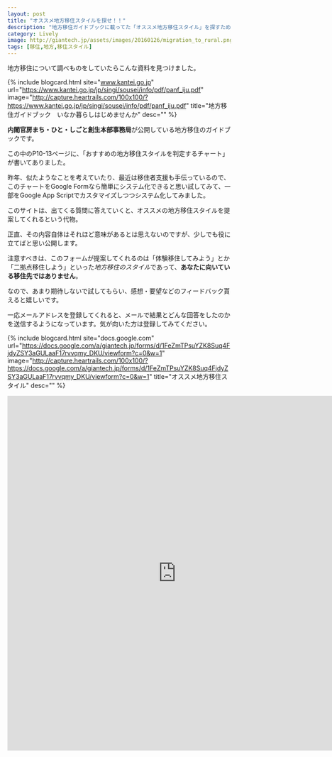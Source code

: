 ```yaml
---
layout: post
title: "オススメ地方移住スタイルを探せ！！"
description: "地方移住ガイドブックに載ってた「オススメ地方移住スタイル」を探すためのチャートをGoogle Formで作ってみた"
category: Lively
image: http://giantech.jp/assets/images/20160126/migration_to_rural.png
tags: [移住,地方,移住スタイル]
---
```


地方移住について調べものをしていたらこんな資料を見つけました。

{% include blogcard.html site="www.kantei.go.jp" url="https://www.kantei.go.jp/jp/singi/sousei/info/pdf/panf_iju.pdf" image="http://capture.heartrails.com/100x100/?https://www.kantei.go.jp/jp/singi/sousei/info/pdf/panf_iju.pdf" title="地方移住ガイドブック　いなか暮らしはじめませんか" desc="" %}

**内閣官房まち・ひと・しごと創生本部事務局**が公開している地方移住のガイドブックです。

この中のP10-13ページに、「おすすめの地方移住スタイルを判定するチャート」が書いてありました。

昨年、似たようなことを考えていたり、最近は移住者支援も手伝っているので、このチャートをGoogle Formなら簡単にシステム化できると思い試してみて、一部をGoogle App Scriptでカスタマイズしつつシステム化してみました。

このサイトは、出てくる質問に答えていくと、オススメの地方移住スタイルを提案してくれるという代物。

正直、その内容自体はそれほど意味があるとは思えないのですが、少しでも役に立てばと思い公開します。

注意すべきは、このフォームが提案してくれるのは「体験移住してみよう」とか「二拠点移住しよう」といった*地方移住のスタイル*であって、**あなたに向いている移住先ではありません**。

なので、あまり期待しないで試してもらい、感想・要望などのフィードバック貰えると嬉しいです。

一応メールアドレスを登録してくれると、メールで結果とどんな回答をしたのかを送信するようになっています。気が向いた方は登録してみてください。

{% include blogcard.html site="docs.google.com" url="https://docs.google.com/a/giantech.jp/forms/d/1FeZmTPsuYZK8Suq4FjdyZSY3aGULaaF17rvvqmy_DKU/viewform?c=0&w=1" image="http://capture.heartrails.com/100x100/?https://docs.google.com/a/giantech.jp/forms/d/1FeZmTPsuYZK8Suq4FjdyZSY3aGULaaF17rvvqmy_DKU/viewform?c=0&w=1" title="オススメ地方移住スタイル" desc="" %}

<iframe src="https://docs.google.com/forms/d/1FeZmTPsuYZK8Suq4FjdyZSY3aGULaaF17rvvqmy_DKU/viewform?embedded=true" width="760" height="800" frameborder="0" marginheight="0" marginwidth="0">読み込んでいます...</iframe>